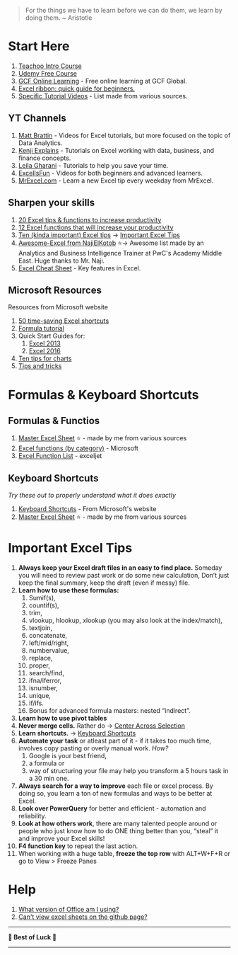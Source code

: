 > For the things we have to learn before we can do them, we learn by doing them. ~ Aristotle

# Start Here

1. [Teachoo Intro Course](https://www.teachoo.com/subjects/excel/) 
2. [Udemy Free Course](https://www.udemy.com/course/useful-excel-for-beginners/) 
3. [GCF Online Learning](https://edu.gcfglobal.org/en/topics/excel/) - Free online learning at GCF Global.
4. [Excel ribbon: quick guide for beginners.](https://www.ablebits.com/office-addins-blog/excel-ribbon-guide/)
5. [Specific Tutorial Videos](resources/Excel%20Tutorials.xlsx) - List made from various sources.

## YT Channels

1. [Matt Brattin](https://www.youtube.com/@mattbrattin) - Videos for Excel tutorials, but more focused on the topic of Data Analytics.
2. [Kenji Explains](https://www.youtube.com/@KenjiExplains) - Tutorials on Excel working with data, business, and finance concepts.
3. [Leila Gharani](https://www.youtube.com/@LeilaGharani) - Tutorials to help you save your time.
4. [ExcelIsFun](https://www.youtube.com/user/ExcelIsFun/) - Videos for both beginners and advanced learners.
5. [MrExcel.com](https://www.youtube.com/user/bjele123) - Learn a new Excel tip every weekday from MrExcel.

## Sharpen your skills

1. [20 Excel tips & functions to increase productivity](https://www.reddit.com/r/excel/comments/y0objs/here_are_20_excel_tips_functions_to_increase/)
2. [12 Excel functions that will increase your productivity](https://www.reddit.com/r/excel/comments/xhp68w/my_favorite_12_excel_functions_that_will_increase/)
3. [Ten (kinda important) Excel tips](https://www.reddit.com/r/excel/comments/xaleo5/ten_excel_tips_i_learned_during_my_sales_and/) → [Important Excel Tips](#important-excel-tips)
4. [Awesome-Excel from NajiElKotob](https://github.com/NajiElKotob/Awesome-Excel) ⭐→ Awesome list made by an Analytics and Business Intelligence Trainer at PwC's Academy Middle East. Huge thanks to Mr. Naji.
5. [Excel Cheat Sheet](https://www.computerworld.com/article/3193992/excel-2016-and-2019-cheat-sheet.html) - Key features in Excel.

## Microsoft Resources

Resources from Microsoft website

1. [50 time-saving Excel shortcuts](resources/50%20time-saving%20Excel%20shortcuts.xltx)
2. [Formula tutorial](resources/Formula%20tutorial.xltx)
3. Quick Start Guides for:
	1. [Excel 2013](resources/Quick%20Start%20Guide%20-%20Excel%202013.pdf)
	2. [Excel 2016](resources/Quick%20Start%20Guide%20-%20Excel%202016.pdf)
4. [Ten tips for charts](resources/Ten%20tips%20for%20charts.xltx)
5. [Tips and tricks](resources/Tips%20and%20tricks.xltx)


# Formulas & Keyboard Shortcuts

## Formulas & Functios

1. [Master Excel Sheet](resources/Master%20Sheet.xlsx) ⭐ - made by me from various sources
2. [Excel functions (by category)](https://support.office.com/en-us/article/excel-functions-by-category-5f91f4e9-7b42-46d2-9bd1-63f26a86c0eb) - Microsoft
3. [Excel Function List](https://exceljet.net/excel-functions) - exceljet

## Keyboard Shortcuts

*Try these out to properly understand what it does exactly*

1. [Keyboard Shortcuts](https://support.microsoft.com/en-us/office/keyboard-shortcuts-in-excel-1798d9d5-842a-42b8-9c99-9b7213f0040f) - From Microsoft's website
2. [Master Excel Sheet](resources/Master%20Sheet.xlsx) ⭐ - made by me from various sources

# Important Excel Tips

1. **Always keep your Excel draft files in an easy to find place.** Someday you will need to review past work or do some new calculation, Don’t just keep the final summary, keep the draft (even if messy) file.
2. **Learn how to use these formulas:** 
	1. Sumif(s), 
	2. countif(s), 
	3. trim, 
	4. vlookup, hlookup, xlookup (you may also look at the index/match), 
	5. textjoin, 
	6. concatenate, 
	7. left/mid/right, 
	8. numbervalue, 
	9. replace, 
	10. proper, 
	11. search/find, 
	12. ifna/iferror, 
	13. isnumber, 
	14. unique, 
	15. if/ifs. 
	16. Bonus for advanced formula masters: nested “indirect”.
3. **Learn how to use pivot tables**
4. **Never merge cells.** Rather do → [Center Across Selection](Side%20Notes.md#center-across-selection)
5. **Learn shortcuts.** → [Keyboard Shortcuts](#keyboard-shortcuts)
6. **Automate your task** or atleast part of it - if it takes too much time, involves copy pasting or overly manual work. *How?*
	1. Google is your best friend, 
	2. a formula or 
	3. way of structuring your file may help you transform a 5 hours task in a 30 min one.
7. **Always search for a way to improve** each file or excel process. By doing so, you learn a ton of new formulas and ways to be better at Excel. 
8. **Look over PowerQuery** for better and efficient - automation and reliability.
9. **Look at how others work**, there are many talented people around or people who just know how to do ONE thing better than you, “steal” it and improve your Excel skills!
10. **F4 function key** to repeat the last action.
11. When working with a huge table, **freeze the top row** with ALT+W+F+R or go to View > Freeze Panes

# Help

1. [What version of Office am I using?](https://support.microsoft.com/en-us/office/about-office-what-version-of-office-am-i-using-932788b8-a3ce-44bf-bb09-e334518b8b19)
2. [Can't view excel sheets on the github page?]()

---

**🌟 Best of Luck 🌟**

---
